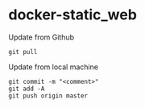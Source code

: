 # docker-static_web

Update from Github
```
git pull
```

Update from local machine
```
git commit -m "<comment>"
git add -A
git push origin master
```
